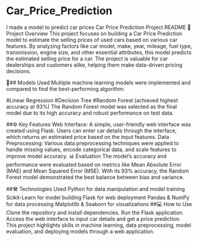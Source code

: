 # Car_Price_Prediction
I made a model to predict car prices 
 Car Price Prediction Project README
📌 Project Overview
This project focuses on building a Car Price Prediction model to estimate the selling prices of used cars based on various car features. By analyzing factors like car model, make, year, mileage, fuel type, transmission, engine size, and other essential attributes, this model predicts the estimated selling price for a car. The project is valuable for car dealerships and customers alike, helping them make data-driven pricing decisions.

🚀## Models Used
Multiple machine learning models were implemented and compared to find the best-performing algorithm:

#Linear Regression
#Decision Tree
#Random Forest (achieved highest accuracy at 93%)
The Random Forest model was selected as the final model due to its high accuracy and robust performance on test data.

##⚙️ Key Features
Web Interface: A simple, user-friendly web interface was created using Flask. Users can enter car details through the interface, which returns an estimated price based on the input features.
Data Preprocessing: Various data preprocessing techniques were applied to handle missing values, encode categorical data, and scale features to improve model accuracy.
📊 Evaluation
The model’s accuracy and performance were evaluated based on metrics like Mean Absolute Error (MAE) and Mean Squared Error (MSE). With its 93% accuracy, the Random Forest model demonstrated the best balance between bias and variance.

##🛠️ Technologies Used
Python for data manipulation and model training
Scikit-Learn for model building
Flask for web deployment
Pandas & NumPy for data processing
Matplotlib & Seaborn for visualizations
##💻 How to Use
Clone the repository and install dependencies.
Run the Flask application.
Access the web interface to input car details and get a price prediction.
This project highlights skills in machine learning, data preprocessing, model evaluation, and deploying models through a web application.







